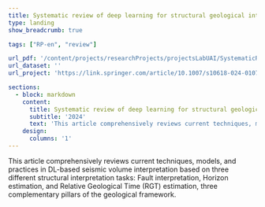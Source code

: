 ```yaml
---
title: Systematic review of deep learning for structural geological interpretation
type: landing
show_breadcrumb: true

tags: ["RP-en", "review"]

url_pdf: '/content/projects/researchProjects/projectsLabUAI/SystematicReviewOnDeepLearning/L3_Systematic.pdf'
url_dataset: ''
url_project: 'https://link.springer.com/article/10.1007/s10618-024-01079-y'

sections:
  - block: markdown
    content:
      title: Systematic review of deep learning for structural geological interpretation
      subtitle: '2024'
      text: 'This article comprehensively reviews current techniques, models, and practices in DL-based seismic volume interpretation based on three different structural interpretation tasks: Fault interpretation, Horizon estimation, and Relative Geological Time (RGT) estimation, three complementary pillars of the geological framework.'
    design:
      columns: '1'
---
```


This article comprehensively reviews current techniques, models, and practices in DL-based seismic volume interpretation based on three different structural interpretation tasks: Fault interpretation, Horizon estimation, and Relative Geological Time (RGT) estimation, three complementary pillars of the geological framework.
